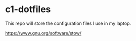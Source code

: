 # c1-dotfiles

This repo will store the configuration files I use in my laptop.

https://www.gnu.org/software/stow/
